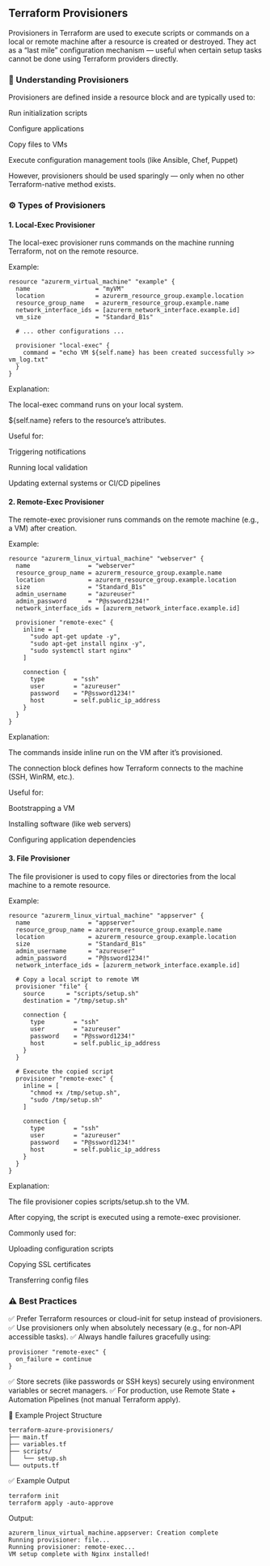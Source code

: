 ## Terraform Provisioners

Provisioners in Terraform are used to execute scripts or commands on a local or remote machine after a resource is created or destroyed.
They act as a “last mile” configuration mechanism — useful when certain setup tasks cannot be done using Terraform providers directly.

### 🔹 Understanding Provisioners

Provisioners are defined inside a resource block and are typically used to:

Run initialization scripts

Configure applications

Copy files to VMs

Execute configuration management tools (like Ansible, Chef, Puppet)

However, provisioners should be used sparingly — only when no other Terraform-native method exists.

### ⚙️ Types of Provisioners
#### 1. Local-Exec Provisioner

The local-exec provisioner runs commands on the machine running Terraform, not on the remote resource.

Example:
```
resource "azurerm_virtual_machine" "example" {
  name                  = "myVM"
  location              = azurerm_resource_group.example.location
  resource_group_name   = azurerm_resource_group.example.name
  network_interface_ids = [azurerm_network_interface.example.id]
  vm_size               = "Standard_B1s"

  # ... other configurations ...

  provisioner "local-exec" {
    command = "echo VM ${self.name} has been created successfully >> vm_log.txt"
  }
}
```
Explanation:

The local-exec command runs on your local system.

${self.name} refers to the resource’s attributes.

Useful for:

Triggering notifications

Running local validation

Updating external systems or CI/CD pipelines

#### 2. Remote-Exec Provisioner

The remote-exec provisioner runs commands on the remote machine (e.g., a VM) after creation.

Example:
```
resource "azurerm_linux_virtual_machine" "webserver" {
  name                = "webserver"
  resource_group_name = azurerm_resource_group.example.name
  location            = azurerm_resource_group.example.location
  size                = "Standard_B1s"
  admin_username      = "azureuser"
  admin_password      = "P@ssword1234!"
  network_interface_ids = [azurerm_network_interface.example.id]

  provisioner "remote-exec" {
    inline = [
      "sudo apt-get update -y",
      "sudo apt-get install nginx -y",
      "sudo systemctl start nginx"
    ]

    connection {
      type        = "ssh"
      user        = "azureuser"
      password    = "P@ssword1234!"
      host        = self.public_ip_address
    }
  }
}
```
Explanation:

The commands inside inline run on the VM after it’s provisioned.

The connection block defines how Terraform connects to the machine (SSH, WinRM, etc.).

Useful for:

Bootstrapping a VM

Installing software (like web servers)

Configuring application dependencies

#### 3. File Provisioner

The file provisioner is used to copy files or directories from the local machine to a remote resource.

Example:
```
resource "azurerm_linux_virtual_machine" "appserver" {
  name                = "appserver"
  resource_group_name = azurerm_resource_group.example.name
  location            = azurerm_resource_group.example.location
  size                = "Standard_B1s"
  admin_username      = "azureuser"
  admin_password      = "P@ssword1234!"
  network_interface_ids = [azurerm_network_interface.example.id]

  # Copy a local script to remote VM
  provisioner "file" {
    source      = "scripts/setup.sh"
    destination = "/tmp/setup.sh"

    connection {
      type        = "ssh"
      user        = "azureuser"
      password    = "P@ssword1234!"
      host        = self.public_ip_address
    }
  }

  # Execute the copied script
  provisioner "remote-exec" {
    inline = [
      "chmod +x /tmp/setup.sh",
      "sudo /tmp/setup.sh"
    ]

    connection {
      type        = "ssh"
      user        = "azureuser"
      password    = "P@ssword1234!"
      host        = self.public_ip_address
    }
  }
}
```
Explanation:

The file provisioner copies scripts/setup.sh to the VM.

After copying, the script is executed using a remote-exec provisioner.

Commonly used for:

Uploading configuration scripts

Copying SSL certificates

Transferring config files

### ⚠️ Best Practices

✅ Prefer Terraform resources or cloud-init for setup instead of provisioners.
✅ Use provisioners only when absolutely necessary (e.g., for non-API accessible tasks).
✅ Always handle failures gracefully using:
```
provisioner "remote-exec" {
  on_failure = continue
}
```

✅ Store secrets (like passwords or SSH keys) securely using environment variables or secret managers.
✅ For production, use Remote State + Automation Pipelines (not manual Terraform apply).

🧩 Example Project Structure
```
terraform-azure-provisioners/
├── main.tf
├── variables.tf
├── scripts/
│   └── setup.sh
└── outputs.tf
```
✅ Example Output
```
terraform init
terraform apply -auto-approve
```

Output:
```
azurerm_linux_virtual_machine.appserver: Creation complete
Running provisioner: file...
Running provisioner: remote-exec...
VM setup complete with Nginx installed!
```
